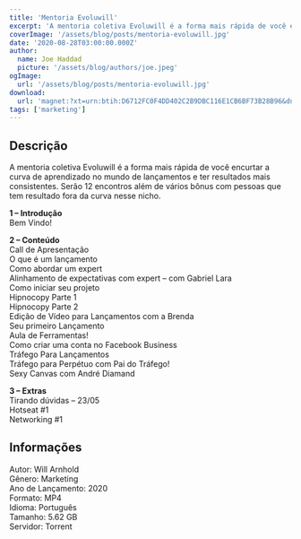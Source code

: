 ```yaml
---
title: 'Mentoria Evoluwill'
excerpt: 'A mentoria coletiva Evoluwill é a forma mais rápida de você encurtar a curva de aprendizado no mundo de lançamentos e ter resultados mais consistentes. Serão 12 encontros além de vários bônus com pessoas que tem resultado fora da curva nesse nicho.1 – Introdução<br/'
coverImage: '/assets/blog/posts/mentoria-evoluwill.jpg'
date: '2020-08-28T03:00:00.000Z'
author:
  name: Joe Haddad
  picture: '/assets/blog/authors/joe.jpeg'
ogImage:
  url: '/assets/blog/posts/mentoria-evoluwill.jpg'
download:
  url: 'magnet:?xt=urn:btih:D6712FC0F4DD402C2B9DBC116E1CB6BF73B28B96&dn=Evoluwill%20-%20Mentoria%20-%20Will%20arnhold&tr=udp%3a%2f%2ftracker.openbittorrent.com%3a1337%2fannounce&tr=udp%3a%2f%2ftracker.opentrackr.org%3a1337%2fannounce'
tags: ['marketing']
---
```

<h2>Descrição</h2>
<p></p><p>A mentoria coletiva Evoluwill é a forma mais rápida de você encurtar a curva de aprendizado no mundo de lançamentos e ter resultados mais consistentes. Serão 12 encontros além de vários bônus com pessoas que tem resultado fora da curva nesse nicho.</p><p><strong>1 – Introdução</strong><br/>Bem Vindo!</p><p><strong>2 – Conteúdo</strong><br/>Call de Apresentação<br/>O que é um lançamento<br/>Como abordar um expert<br/>Alinhamento de expectativas com expert – com Gabriel Lara<br/>Como iniciar seu projeto<br/>Hipnocopy Parte 1<br/>Hipnocopy Parte 2<br/>Edição de Vídeo para Lançamentos com a Brenda<br/>Seu primeiro Lançamento<br/>Aula de Ferramentas!<br/>Como criar uma conta no Facebook Business<br/>Tráfego Para Lançamentos<br/>Tráfego para Perpétuo com Pai do Tráfego!<br/>Sexy Canvas com André Diamand</p><p><strong>3 – Extras</strong><br/>Tirando dúvidas – 23/05<br/>Hotseat #1<br/>Networking #1</p><h2>Informações</h2><p>Autor: Will Arnhold<br/>Gênero: Marketing<br/>Ano de Lançamento: 2020<br/>Formato: MP4<br/>Idioma: Português<br/>Tamanho: 5.62 GB<br/>Servidor: Torrent</p>